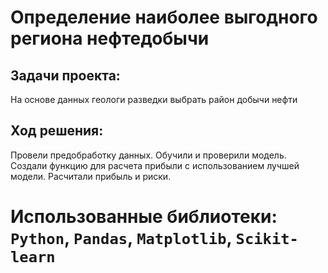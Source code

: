 # Определение наиболее выгодного региона нефтедобычи

## Задачи проекта:
На основе данных геологи разведки выбрать район добычи нефти

## Ход решения:
Провели предобработку данных. Обучили и проверили модель. Создали функцию для расчета прибыли с использованием лучшей модели. Расчитали прибыль и риски.

# Использованные библиотеки: `Python`, `Pandas`, `Matplotlib`, `Scikit-learn`
